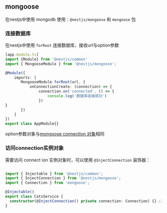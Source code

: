 ## mongoose

在nestjs中使用 mongodb 使用：`@nestjs/mongoose` 和 `mongoose` 包

### 连接数据库

在nestjs中使用 `forRoot` 连接数据库，接收url与option参数

```ts
[app.module.ts]
import {Module} from '@nestjs/common'
import { MongooseModule } from '@nestjs/mongoose';

@Module({
    imports: [
       MongooseModule.forRoot(url, {
           onConnectionCreate: (connection) => {
               connection.on('connected', () => {
                   console.log('数据库连接成功')
               })
}
       }) 
    ]
})
export class AppModule{}

```

option参数对象与[mongoose connection 对象](https://mongoosejs.com/docs/api/connection.html#Connection())相同

### 访问connection实例对象

需要访问 connect ion 实例对象时，可以使用 `@InjectConnection` 装饰器：

```ts

import { Injectable } from '@nestjs/common';
import { InjectConnection } from '@nestjs/mongoose';
import { Connection } from 'mongoose';

@Injectable()
export class CatsService {
  constructor(@InjectConnection() private connection: Connection) {} // 创建connection实例对象
}
```

